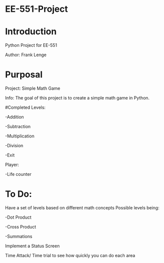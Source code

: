 # EE-551-Project
# Introduction
Python Project for EE-551

Author: Frank Lenge
# Purposal
Project: Simple Math Game 

Info: The goal of this project is to create a simple math game in Python.

#Completed
Levels:

-Addition 

-Subtraction

-Multiplication

-Division

-Exit

Player:

-Life counter

# To Do:
Have a set of levels based on different math concepts
Possible levels being: 

-Dot Product

-Cross Product

-Summations

Implement a Status Screen

Time Attack/ Time trial to see how quickly you can do each area

